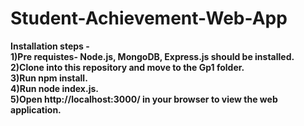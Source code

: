 # Student-Achievement-Web-App
**Installation steps -<br />
1)Pre requistes- Node.js, MongoDB, Express.js should be installed.<br />
2)Clone into this repository and move to the Gp1 folder.<br />
3)Run npm install.<br />
4)Run node index.js.<br />
5)Open http://localhost:3000/ in your browser to view the web application.<br />**
